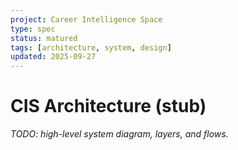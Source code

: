 ```yaml
---
project: Career Intelligence Space
type: spec
status: matured
tags: [architecture, system, design]
updated: 2025-09-27
---
```


# CIS Architecture (stub)
_TODO: high-level system diagram, layers, and flows._
